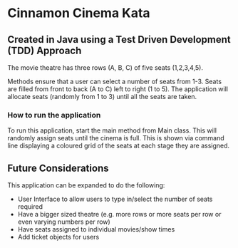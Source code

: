 # Cinnamon Cinema Kata 
## Created in Java using a Test Driven Development (TDD) Approach
The movie theatre has three rows (A, B, C) of five seats (1,2,3,4,5).  

Methods ensure that a user can select a number of seats from 1-3.  Seats are filled from front to back (A to C) left to right (1 to 5).
The application will allocate seats (randomly from 1 to 3) until all the seats are taken. 

### How to run the application
To run this application, start the main method from Main class.  This will randomly assign seats until the cinema is full.
This is shown via command line displaying a coloured grid of the seats at each stage they are assigned.

## Future Considerations
This application can be expanded to do the following:
* User Interface to allow users to type in/select the number of seats required
* Have a bigger sized theatre (e.g. more rows or more seats per row or even varying numbers per row)
* Have seats assigned to individual movies/show times
* Add ticket objects for users
